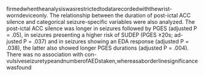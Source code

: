 firmedwhentheanalysiswasrestrictedtodatarecordedwiththewrist-worndeviceonly. The
relationship between the duration of post-ictal ACC silence and categorical seizure-specific
variables were also analyzed. The post-ictal ACC silence was longer in seizures followed by
PGES (adjusted P = .05), in seizures presenting a higher risk of SUDEP (PGES ≥20s; ad-
justed P = .037) and in seizures showing an EDA response (adjusted P = .038), the latter
also showed longer PGES durations (adjusted P = .004). There was no association with con-
vulsiveseizuretypeandnumberofAEDstaken,whereasaborderlinesignificancewasfound